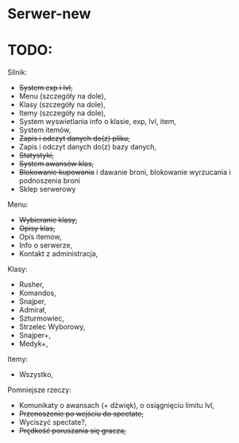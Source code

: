 # Serwer-new

# TODO:
Silnik:
- ~~System exp i lvl,~~ 
- Menu (szczegóły na dole),
- Klasy (szczegóły na dole),
- Itemy (szczegóły na dole),
- System wyswietlania info o klasie, exp, lvl, item,
- System itemów,
- ~~Zapis i odczyt danych do(z) pliku,~~
- Zapis i odczyt danych do(z) bazy danych,
- ~~Statystyki,~~
- ~~System awansów klas,~~
- ~~Blokowanie kupowania~~ i dawanie broni, blokowanie wyrzucania i podnoszenia broni
- Sklep serwerowy

Menu:
- ~~Wybieranie klasy,~~
- ~~Opisy klas,~~
- Opis itemow,
- Info o serwerze,
- Kontakt z administracja,

Klasy:
- Rusher,
- Komandos,
- Snajper,
- Admirał,
- Szturmowiec,
- Strzelec Wyborowy,
- Snajper+,
- Medyk+,

Itemy:
- Wszystko,

Pomniejsze rzeczy:
- Komunikaty o awansach (+ dźwięk), o osiągnięciu limitu lvl, 
- ~~Przenoszenie po wejściu do spectate,~~
- Wyciszyć spectate?,
- ~~Prędkość poruszania się gracza,~~
